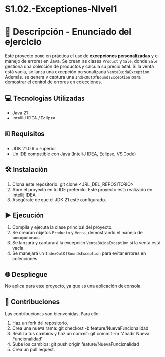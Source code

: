﻿# S1.02.-Exceptiones-NIvel1
 # 📄 Descripción - Enunciado del ejercicio

Este proyecto pone en práctica el uso de **excepciones personalizadas** y el manejo de errores en Java.
Se crean las clases `Product` y `Sale`, donde `Sale` gestiona una colección de productos y calcula su precio total. 
Si la venta está vacía, se lanza una excepción personalizada `VentaBuidaException`.
Además, se genera y captura una `IndexOutOfBoundsException` para demostrar el control de errores en colecciones.

## 💻 Tecnologías Utilizadas
- Java 21
- IntelliJ IDEA / Eclipse

## 🗉️ Requisitos
- JDK 21.0.6 o superior
- Un IDE compatible con Java (IntelliJ IDEA, Eclipse, VS Code)

## 🛠️ Instalación
1. Clona este repositorio:
   git clone <URL_DEL_REPOSITORIO>
2. Abre el proyecto en tu IDE preferido. Este proyecto esta realizado en Intellij IDEA
3. Asegúrate de que el JDK 21 esté configurado.

## ▶️ Ejecución
1. Compila y ejecuta la clase principal del proyecto.
2. Se crearán objetos `Producto` y `Venta`, demostrando el manejo de excepciones.
3. Se lanzará y capturará la excepción `VentaBuidaException` si la venta está vacía.
4. Se manejará un `IndexOutOfBoundsException` para evitar errores en colecciones.

## 🌐 Despliegue
No aplica para este proyecto, ya que es una aplicación de consola.

## 🤝 Contribuciones
Las contribuciones son bienvenidas. Para ello:
1. Haz un fork del repositorio.
2. Crea una nueva rama:
   git checkout -b feature/NuevaFuncionalidad
3. Realiza tus cambios y haz un commit:
   git commit -m "Añadir Nueva Funcionalidad"
4. Sube los cambios:
   git push origin feature/NuevaFuncionalidad
5. Crea un pull request.


